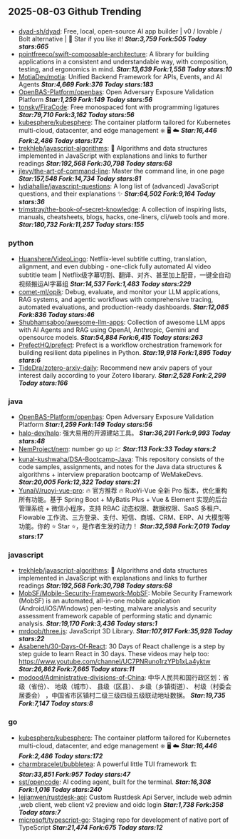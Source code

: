 ## 2025-08-03 Github Trending

### 
* [dyad-sh/dyad](https://github.com/dyad-sh/dyad): Free, local, open-source AI app builder | v0 / lovable / Bolt alternative | 🌟 Star if you like it! ***Star:3,759 Fork:505 Today stars:665***
* [pointfreeco/swift-composable-architecture](https://github.com/pointfreeco/swift-composable-architecture): A library for building applications in a consistent and understandable way, with composition, testing, and ergonomics in mind. ***Star:13,639 Fork:1,558 Today stars:10***
* [MotiaDev/motia](https://github.com/MotiaDev/motia): Unified Backend Framework for APIs, Events, and AI Agents ***Star:4,669 Fork:376 Today stars:183***
* [OpenBAS-Platform/openbas](https://github.com/OpenBAS-Platform/openbas): Open Adversary Exposure Validation Platform ***Star:1,259 Fork:149 Today stars:56***
* [tonsky/FiraCode](https://github.com/tonsky/FiraCode): Free monospaced font with programming ligatures ***Star:79,710 Fork:3,162 Today stars:56***
* [kubesphere/kubesphere](https://github.com/kubesphere/kubesphere): The container platform tailored for Kubernetes multi-cloud, datacenter, and edge management ⎈ 🖥 ☁️ ***Star:16,446 Fork:2,486 Today stars:172***
* [trekhleb/javascript-algorithms](https://github.com/trekhleb/javascript-algorithms): 📝 Algorithms and data structures implemented in JavaScript with explanations and links to further readings ***Star:192,568 Fork:30,798 Today stars:68***
* [jlevy/the-art-of-command-line](https://github.com/jlevy/the-art-of-command-line): Master the command line, in one page ***Star:157,548 Fork:14,734 Today stars:81***
* [lydiahallie/javascript-questions](https://github.com/lydiahallie/javascript-questions): A long list of (advanced) JavaScript questions, and their explanations ✨ ***Star:64,502 Fork:9,164 Today stars:36***
* [trimstray/the-book-of-secret-knowledge](https://github.com/trimstray/the-book-of-secret-knowledge): A collection of inspiring lists, manuals, cheatsheets, blogs, hacks, one-liners, cli/web tools and more. ***Star:180,732 Fork:11,257 Today stars:155***

### python
* [Huanshere/VideoLingo](https://github.com/Huanshere/VideoLingo): Netflix-level subtitle cutting, translation, alignment, and even dubbing - one-click fully automated AI video subtitle team | Netflix级字幕切割、翻译、对齐、甚至加上配音，一键全自动视频搬运AI字幕组 ***Star:14,537 Fork:1,483 Today stars:229***
* [comet-ml/opik](https://github.com/comet-ml/opik): Debug, evaluate, and monitor your LLM applications, RAG systems, and agentic workflows with comprehensive tracing, automated evaluations, and production-ready dashboards. ***Star:12,085 Fork:836 Today stars:46***
* [Shubhamsaboo/awesome-llm-apps](https://github.com/Shubhamsaboo/awesome-llm-apps): Collection of awesome LLM apps with AI Agents and RAG using OpenAI, Anthropic, Gemini and opensource models. ***Star:54,884 Fork:6,415 Today stars:263***
* [PrefectHQ/prefect](https://github.com/PrefectHQ/prefect): Prefect is a workflow orchestration framework for building resilient data pipelines in Python. ***Star:19,918 Fork:1,895 Today stars:6***
* [TideDra/zotero-arxiv-daily](https://github.com/TideDra/zotero-arxiv-daily): Recommend new arxiv papers of your interest daily according to your Zotero libarary. ***Star:2,528 Fork:2,299 Today stars:166***

### java
* [OpenBAS-Platform/openbas](https://github.com/OpenBAS-Platform/openbas): Open Adversary Exposure Validation Platform ***Star:1,259 Fork:149 Today stars:56***
* [halo-dev/halo](https://github.com/halo-dev/halo): 强大易用的开源建站工具。 ***Star:36,291 Fork:9,993 Today stars:48***
* [NemProject/nem](https://github.com/NemProject/nem): number go up 💹 ***Star:113 Fork:33 Today stars:2***
* [kunal-kushwaha/DSA-Bootcamp-Java](https://github.com/kunal-kushwaha/DSA-Bootcamp-Java): This repository consists of the code samples, assignments, and notes for the Java data structures & algorithms + interview preparation bootcamp of WeMakeDevs. ***Star:20,005 Fork:12,322 Today stars:21***
* [YunaiV/ruoyi-vue-pro](https://github.com/YunaiV/ruoyi-vue-pro): 🔥 官方推荐 🔥 RuoYi-Vue 全新 Pro 版本，优化重构所有功能。基于 Spring Boot + MyBatis Plus + Vue & Element 实现的后台管理系统 + 微信小程序，支持 RBAC 动态权限、数据权限、SaaS 多租户、Flowable 工作流、三方登录、支付、短信、商城、CRM、ERP、AI 大模型等功能。你的 ⭐️ Star ⭐️，是作者生发的动力！ ***Star:32,598 Fork:7,019 Today stars:17***

### javascript
* [trekhleb/javascript-algorithms](https://github.com/trekhleb/javascript-algorithms): 📝 Algorithms and data structures implemented in JavaScript with explanations and links to further readings ***Star:192,568 Fork:30,798 Today stars:68***
* [MobSF/Mobile-Security-Framework-MobSF](https://github.com/MobSF/Mobile-Security-Framework-MobSF): Mobile Security Framework (MobSF) is an automated, all-in-one mobile application (Android/iOS/Windows) pen-testing, malware analysis and security assessment framework capable of performing static and dynamic analysis. ***Star:19,170 Fork:3,436 Today stars:1***
* [mrdoob/three.js](https://github.com/mrdoob/three.js): JavaScript 3D Library. ***Star:107,917 Fork:35,928 Today stars:22***
* [Asabeneh/30-Days-Of-React](https://github.com/Asabeneh/30-Days-Of-React): 30 Days of React challenge is a step by step guide to learn React in 30 days. These videos may help too: https://www.youtube.com/channel/UC7PNRuno1rzYPb1xLa4yktw ***Star:26,862 Fork:7,665 Today stars:11***
* [modood/Administrative-divisions-of-China](https://github.com/modood/Administrative-divisions-of-China): 中华人民共和国行政区划：省级（省份）、 地级（城市）、 县级（区县）、 乡级（乡镇街道）、 村级（村委会居委会） ，中国省市区镇村二级三级四级五级联动地址数据。 ***Star:19,735 Fork:7,147 Today stars:8***

### go
* [kubesphere/kubesphere](https://github.com/kubesphere/kubesphere): The container platform tailored for Kubernetes multi-cloud, datacenter, and edge management ⎈ 🖥 ☁️ ***Star:16,446 Fork:2,486 Today stars:172***
* [charmbracelet/bubbletea](https://github.com/charmbracelet/bubbletea): A powerful little TUI framework 🏗 ***Star:33,851 Fork:957 Today stars:47***
* [sst/opencode](https://github.com/sst/opencode): AI coding agent, built for the terminal. ***Star:16,308 Fork:1,016 Today stars:240***
* [lejianwen/rustdesk-api](https://github.com/lejianwen/rustdesk-api): Custom Rustdesk Api Server, include web admin ,web client, web client v2 preview and oidc login ***Star:1,738 Fork:358 Today stars:7***
* [microsoft/typescript-go](https://github.com/microsoft/typescript-go): Staging repo for development of native port of TypeScript ***Star:21,474 Fork:675 Today stars:12***
